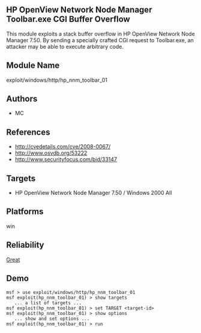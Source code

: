 ## HP OpenView Network Node Manager Toolbar.exe CGI Buffer Overflow

This module exploits a stack buffer overflow in HP OpenView 
Network Node Manager 7.50. By sending a specially crafted 
CGI request to Toolbar.exe, an attacker may be able to 
execute arbitrary code.


## Module Name
exploit/windows/http/hp_nnm_toolbar_01

## Authors
* MC


## References
* http://cvedetails.com/cve/2008-0067/
* http://www.osvdb.org/53222
* http://www.securityfocus.com/bid/33147



## Targets
* HP OpenView Network Node Manager 7.50 / Windows 2000 All


## Platforms
win

## Reliability
[Great](https://github.com/rapid7/metasploit-framework/wiki/Exploit-Ranking)

## Demo

```
msf > use exploit/windows/http/hp_nnm_toolbar_01
msf exploit(hp_nnm_toolbar_01) > show targets
   ... a list of targets ...
msf exploit(hp_nnm_toolbar_01) > set TARGET <target-id>
msf exploit(hp_nnm_toolbar_01) > show options
   ... show and set options ...
msf exploit(hp_nnm_toolbar_01) > run
```
    
    